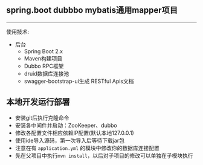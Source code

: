 ## spring.boot dubbbo mybatis通用mapper项目

----------


使用技术:

* 后台
	* Spring Boot 2.x 
	* Maven构建项目
	* Dubbo RPC框架
	* druid数据库连接池
	* swagger-bootstrap-ui生成 RESTful Apis文档
 

## 本地开发运行部署
- 安装git后执行克隆命令 
- 安装各中间件并启动：ZooKeeper、dubbo
- 修改各配置文件相应依赖IP配置(默认本地127.0.0.1)
- 使用ide导入源码，第一次导入后等待下载jar包
- 注意在有 `application.yml` 的模块中修改你的数据库连接配置
- 先在父项目中执行`mvn install`，以后对子项目的修改可以单独在子模块执行



